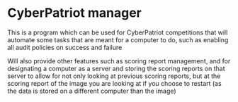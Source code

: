# CyberPatriot manager

This is a program which can be used for CyberPatriot competitions that will automate some tasks that are meant for a computer to do, such as enabling all audit policies on success and failure

Will also provide other features such as scoring report management, and for designating a computer as a server and storing the scoring reports on that server to allow for not only looking at previous scoring reports, but at the scoring report of the image you are looking at if you choose to restart (as the data is stored on a different computer than the image)
